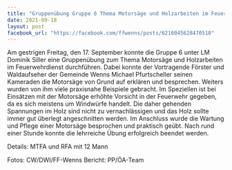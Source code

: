 ```yaml
---
title: "Gruppenübung Gruppe 6 Thema Motorsäge und Holzarbeiten im Feuerwehrdienst"
date: 2021-09-18
layout: post
facebook_url: "https://facebook.com/ffwenns/posts/6216045628470510"
---
```


Am gestrigen Freitag, den 17. September konnte die Gruppe 6 unter LM Dominik Siller eine Gruppenübung zum Thema Motorsäge und Holzarbeiten im Feuerwehrdienst durchführen. Dabei konnte der Vortragende Förster und Waldaufseher der Gemeinde Wenns Michael Pfurtscheller seinen Kameraden die Motorsäge von Grund auf erklären und besprechen. Weiters wurden von ihm viele praxisnahe Beispiele gebracht. Im Speziellen ist bei Einsätzen mit der Motorsäge erhöhte Vorsicht in der Feuerwehr gegeben, da es sich meistens um Windwürfe handelt. Die daher gehenden Spannungen im Holz sind nicht zu vernachlässigen und das Holz sollte immer gut überlegt angeschnitten werden. Im Anschluss wurde die Wartung und Pflege einer Motorsäge besprochen und praktisch geübt. Nach rund einer Stunde konnte die lehrreiche Übung erfolgreich beendet werden. 

Details:
MTFA und RFA mit 12 Mann

Fotos: CW/DWI/FF-Wenns
Bericht: PP/ÖA-Team